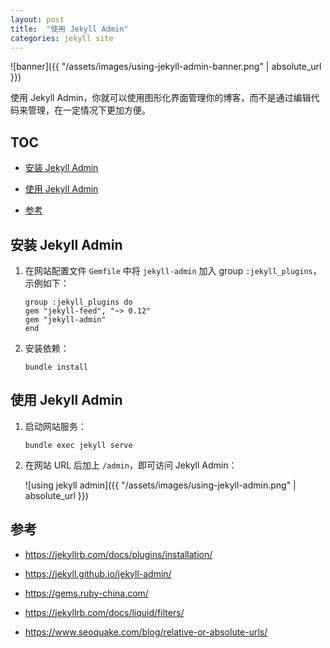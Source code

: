 ```yaml
---
layout: post
title:  "使用 Jekyll Admin"
categories: jekyll site
---
```


![banner]({{ "/assets/images/using-jekyll-admin-banner.png" | absolute_url }})

使用 Jekyll Admin，你就可以使用图形化界面管理你的博客，而不是通过编辑代码来管理，在一定情况下更加方便。

## TOC

- [安装 Jekyll Admin](#安装-jekyll-admin)

- [使用 Jekyll Admin](#使用-jekyll-admin)

- [参考](#参考)

## 安装 Jekyll Admin

1. 在网站配置文件 `Gemfile` 中将 `jekyll-admin` 加入 group `:jekyll_plugins`，示例如下：

    ```text
    group :jekyll_plugins do
    gem "jekyll-feed", "~> 0.12"
    gem "jekyll-admin"
    end
    ```

2. 安装依赖：

    ```shell
    bundle install
    ```

## 使用 Jekyll Admin

1. 启动网站服务：

    ```shell
    bundle exec jekyll serve
    ```

2. 在网站 URL 后加上 `/admin`，即可访问 Jekyll Admin：

    ![using jekyll admin]({{ "/assets/images/using-jekyll-admin.png" | absolute_url }})

## 参考

- <https://jekyllrb.com/docs/plugins/installation/>

- <https://jekyll.github.io/jekyll-admin/>

- <https://gems.ruby-china.com/>

- <https://jekyllrb.com/docs/liquid/filters/>

- <https://www.seoquake.com/blog/relative-or-absolute-urls/>